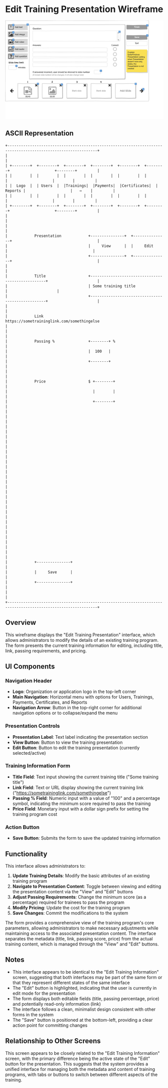 # Edit Training Presentation Wireframe

![Edit Training Presentation](./a-edit-training-presentation.png)

## ASCII Representation

```
+--------------------------------------------------------------------------------------------------------------+
|                                                                                                              |
| +--------+  +--------+  +--------+  +--------+  +--------+  +--------+                    +--------+         |
| |        |  |        |  |        |  |        |  |        |  |        |                    |        |         |
| |  Logo  |  | Users  |  |Trainings|  |Payments|  |Certificates|  | Reports |                    |   →    |         |
| |        |  |        |  |        |  |        |  |        |  |        |                    |        |         |
| +--------+  +--------+  +--------+  +--------+  +--------+  +--------+                    +--------+         |
|                                                                                                              |
|                                                                                                              |
|            Presentation            +---------------+  +---------------+                                      |
|                                    |     View      |  |     Edit      |                                      |
|                                    +---------------+  +---------------+                                      |
|                                                                                                              |
|            Title                   +--------------------------------------------------+                      |
|                                    | Some training title                              |                      |
|                                    +--------------------------------------------------+                      |
|                                                                                                              |
|            Link                    https://sometraininglink.com/somethingelse                               |
|                                                                                                              |
|            Passing %               +--------+ %                                                              |
|                                    |  100   |                                                                |
|                                    +--------+                                                                |
|                                                                                                              |
|            Price                   $ +--------+                                                              |
|                                      |        |                                                              |
|                                      +--------+                                                              |
|                                                                                                              |
|                                                                                                              |
|                                                                                                              |
|                                                                                                              |
|                                                                                                              |
|                                                                                                              |
|                                                                                                              |
|                                                                                                              |
|                                                                                                              |
|                                                                                                              |
|                                                                                                              |
|                                                                                                              |
|                                                                                                              |
|                                                                                                              |
|                                                                                                              |
|            +---------------+                                                                                 |
|            |     Save      |                                                                                 |
|            +---------------+                                                                                 |
|                                                                                                              |
+--------------------------------------------------------------------------------------------------------------+
```

## Overview

This wireframe displays the "Edit Training Presentation" interface, which allows administrators to modify the details of an existing training program. The form presents the current training information for editing, including title, link, passing requirements, and pricing.

## UI Components

### Navigation Header
- **Logo**: Organization or application logo in the top-left corner
- **Main Navigation**: Horizontal menu with options for Users, Trainings, Payments, Certificates, and Reports
- **Navigation Arrow**: Button in the top-right corner for additional navigation options or to collapse/expand the menu

### Presentation Controls
- **Presentation Label**: Text label indicating the presentation section
- **View Button**: Button to view the training presentation
- **Edit Button**: Button to edit the training presentation (currently selected/active)

### Training Information Form
- **Title Field**: Text input showing the current training title ("Some training title")
- **Link Field**: Text or URL display showing the current training link ("https://sometraininglink.com/somethingelse")
- **Passing % Field**: Numeric input with a value of "100" and a percentage symbol, indicating the minimum score required to pass the training
- **Price Field**: Monetary input with a dollar sign prefix for setting the training program cost

### Action Button
- **Save Button**: Submits the form to save the updated training information

## Functionality

This interface allows administrators to:

1. **Update Training Details**: Modify the basic attributes of an existing training program
2. **Navigate to Presentation Content**: Toggle between viewing and editing the presentation content via the "View" and "Edit" buttons
3. **Adjust Passing Requirements**: Change the minimum score (as a percentage) required for trainees to pass the program
4. **Modify Pricing**: Update the cost for the training program
5. **Save Changes**: Commit the modifications to the system

The form provides a comprehensive view of the training program's core parameters, allowing administrators to make necessary adjustments while maintaining access to the associated presentation content. The interface separates the metadata (title, link, passing score, price) from the actual training content, which is managed through the "View" and "Edit" buttons.

## Notes

- This interface appears to be identical to the "Edit Training Information" screen, suggesting that both interfaces may be part of the same form or that they represent different states of the same interface
- The "Edit" button is highlighted, indicating that the user is currently in edit mode for the presentation
- The form displays both editable fields (title, passing percentage, price) and potentially read-only information (link)
- The interface follows a clean, minimalist design consistent with other forms in the system
- The "Save" button is positioned at the bottom-left, providing a clear action point for committing changes

## Relationship to Other Screens

This screen appears to be closely related to the "Edit Training Information" screen, with the primary difference being the active state of the "Edit" button for the presentation. This suggests that the system provides a unified interface for managing both the metadata and content of training programs, with tabs or buttons to switch between different aspects of the training.
